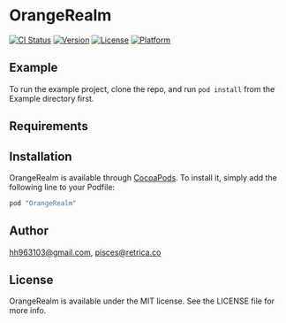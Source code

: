 # OrangeRealm

[![CI Status](http://img.shields.io/travis/hh963103@gmail.com/OrangeRealm.svg?style=flat)](https://travis-ci.org/hh963103@gmail.com/OrangeRealm)
[![Version](https://img.shields.io/cocoapods/v/OrangeRealm.svg?style=flat)](http://cocoapods.org/pods/OrangeRealm)
[![License](https://img.shields.io/cocoapods/l/OrangeRealm.svg?style=flat)](http://cocoapods.org/pods/OrangeRealm)
[![Platform](https://img.shields.io/cocoapods/p/OrangeRealm.svg?style=flat)](http://cocoapods.org/pods/OrangeRealm)

## Example

To run the example project, clone the repo, and run `pod install` from the Example directory first.

## Requirements

## Installation

OrangeRealm is available through [CocoaPods](http://cocoapods.org). To install
it, simply add the following line to your Podfile:

```ruby
pod "OrangeRealm"
```

## Author

hh963103@gmail.com, pisces@retrica.co

## License

OrangeRealm is available under the MIT license. See the LICENSE file for more info.
